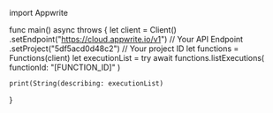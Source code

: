 import Appwrite

func main() async throws {
    let client = Client()
      .setEndpoint("https://cloud.appwrite.io/v1") // Your API Endpoint
      .setProject("5df5acd0d48c2") // Your project ID
    let functions = Functions(client)
    let executionList = try await functions.listExecutions(
        functionId: "[FUNCTION_ID]"
    )

    print(String(describing: executionList)
}
